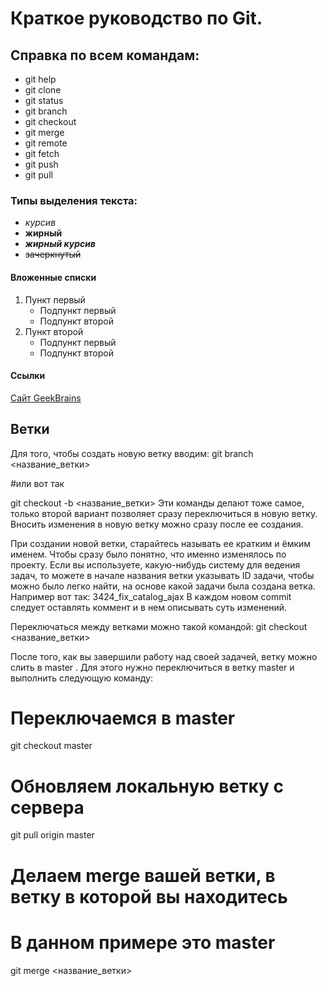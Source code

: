 # Краткое руководство по Git.
## Справка по всем командам:
* git help
* git clone
* git status
* git branch
* git checkout
* git merge
* git remote
* git fetch
* git push
* git pull
### Типы выделения текста:
* *курсив*  
* **жирный**  
* ***жирный курсив***  
* ~~зачеркнутый~~
#### Вложенные списки
1. Пункт первый
    - Подпункт первый
    - Подпункт второй
2. Пункт второй
    - Подпункт первый
    - Подпункт второй
#### Ссылки
[Сайт GeekBrains](https://www.gb.ru)
## Ветки
Для того, чтобы создать новую ветку вводим:
git branch <название_ветки>

#или вот так

git checkout -b <название_ветки>
Эти команды делают тоже самое, только второй вариант позволяет сразу переключиться в новую ветку. Вносить изменения в новую ветку можно сразу после ее создания.

При создании новой ветки, старайтесь называть ее кратким и ёмким именем. Чтобы сразу было понятно, что именно изменялось по проекту. Если вы используете, какую-нибудь систему для ведения задач, то можете в начале названия ветки указывать ID задачи, чтобы можно было легко найти, на основе какой задачи была создана ветка. Например вот так:
3424_fix_catalog_ajax
В каждом новом commit следует оставлять коммент и в нем описывать суть изменений.

Переключаться между ветками можно такой командой:
git checkout <название_ветки>

После того, как вы завершили работу над своей задачей, ветку можно слить в master . Для этого нужно переключиться в ветку master и выполнить следующую команду:

# Переключаемся в master
git checkout master
# Обновляем локальную ветку с сервера
git pull origin master

# Делаем merge вашей ветки, в ветку в которой вы находитесь
# В данном примере это master
git merge <название_ветки>
